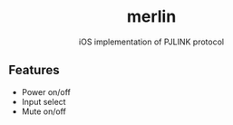 <h1 align="center">merlin</h1>
<p align="center">iOS implementation of PJLINK protocol</p>

## Features

- Power on/off
- Input select
- Mute on/off

